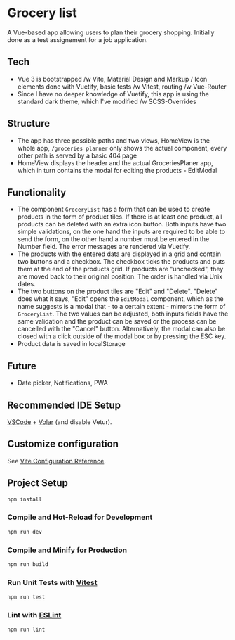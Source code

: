 # Grocery list

A Vue-based app allowing users to plan their grocery shopping. Initially done as a test assignement for a job application.

## Tech

- Vue 3 is bootstrapped /w Vite, Material Design and Markup / Icon elements done with Vuetify, basic tests /w Vitest, routing /w Vue-Router
- Since I have no deeper knowledge of Vuetify, this app is using the standard dark theme, which I've modified /w SCSS-Overrides

## Structure

- The app has three possible paths and two views, HomeView is the whole app, `/groceries planner` only shows the actual component, every other path is served by a basic 404 page
- HomeView displays the header and the actual GroceriesPlaner app, which in turn contains the modal for editing the products - EditModal

## Functionality

- The component `GroceryList` has a form that can be used to create products in the form of product tiles. If there is at least one product, all products can be deleted with an extra icon button. Both inputs have two simple validations, on the one hand the inputs are required to be able to send the form, on the other hand a number must be entered in the Number field. The error messages are rendered via Vuetify.
- The products with the entered data are displayed in a grid and contain two buttons and a checkbox. The checkbox ticks the products and puts them at the end of the products grid. If products are "unchecked", they are moved back to their original position. The order is handled via Unix dates.
- The two buttons on the product tiles are "Edit" and "Delete". "Delete" does what it says, "Edit" opens the `EditModal` component, which as the name suggests is a modal that - to a certain extent - mirrors the form of `GroceryList`. The two values can be adjusted, both inputs fields have the same validation and the product can be saved or the process can be cancelled with the "Cancel" button. Alternatively, the modal can also be closed with a click outside of the modal box or by pressing the ESC key.
- Product data is saved in localStorage

## Future

- Date picker, Notifications, PWA

## Recommended IDE Setup

[VSCode](https://code.visualstudio.com/) + [Volar](https://marketplace.visualstudio.com/items?itemName=Vue.volar) (and disable Vetur).

## Customize configuration

See [Vite Configuration Reference](https://vitejs.dev/config/).

## Project Setup

```sh
npm install
```

### Compile and Hot-Reload for Development

```sh
npm run dev
```

### Compile and Minify for Production

```sh
npm run build
```

### Run Unit Tests with [Vitest](https://vitest.dev/)

```sh
npm run test
```

### Lint with [ESLint](https://eslint.org/)

```sh
npm run lint
```

